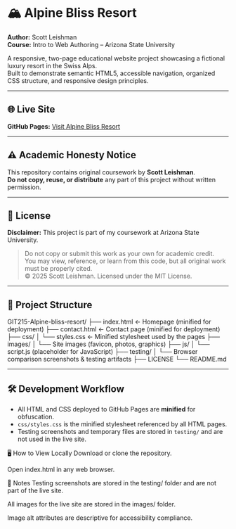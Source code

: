 # 🏔️ Alpine Bliss Resort

**Author:** Scott Leishman  
**Course:** Intro to Web Authoring – Arizona State University  

A responsive, two-page educational website project showcasing a fictional luxury resort in the Swiss Alps.  
Built to demonstrate semantic HTML5, accessible navigation, organized CSS structure, and responsive design principles.

---

## 🌐 Live Site
**GitHub Pages:** [Visit Alpine Bliss Resort](https://s-leishman.github.io/GIT215-Alpine-bliss-resort/)

---

## ⚠️ Academic Honesty Notice
This repository contains original coursework by **Scott Leishman**.  
**Do not copy, reuse, or distribute** any part of this project without written permission.

---

## 📜 License
**Disclaimer:** This project is part of my coursework at Arizona State University.  
> Do not copy or submit this work as your own for academic credit.  
> You may view, reference, or learn from this code, but all original work must be properly cited.  
> © 2025 Scott Leishman. Licensed under the MIT License.

---

## 📂 Project Structure
GIT215-Alpine-bliss-resort/
├── index.html ← Homepage (minified for deployment)
├── contact.html ← Contact page (minified for deployment)
├── css/
│ └── styles.css ← Minified stylesheet used by the pages
├── images/
│ └── Site images (favicon, photos, graphics)
├── js/
│ └── script.js (placeholder for JavaScript)
├── testing/
│ └── Browser comparison screenshots & testing artifacts
├── LICENSE
└── README.md

---

## 🛠️ Development Workflow
- All HTML and CSS deployed to GitHub Pages are **minified** for obfuscation.
- `css/styles.css` is the minified stylesheet referenced by all HTML pages.
- Testing screenshots and temporary files are stored in `testing/` and are not used in the live site.


🖥️ How to View Locally
Download or clone the repository.

Open index.html in any web browser.

📌 Notes
Testing screenshots are stored in the testing/ folder and are not part of the live site.

All images for the live site are stored in the images/ folder.

Image alt attributes are descriptive for accessibility compliance.

